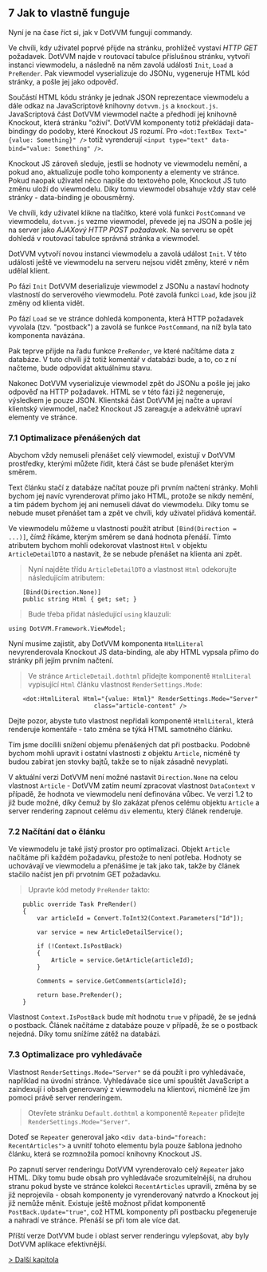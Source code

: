 ## 7 Jak to vlastně funguje

Nyní je na čase říct si, jak v DotVVM fungují commandy. 

Ve chvíli, kdy uživatel poprvé přijde na stránku, prohlížeč vystaví *HTTP GET* požadavek. DotVVM najde v routovací tabulce příslušnou stránku, vytvoří instanci viewmodelu, a následně na něm zavolá události `Init`, `Load` a `PreRender`. Pak viewmodel vyserializuje do JSONu, vygeneruje HTML kód stránky, a pošle jej jako odpověď. 

Součástí HTML kódu stránky je jednak JSON reprezentace viewmodelu a dále odkaz na JavaScriptové knihovny `dotvvm.js` a `knockout.js`. JavaScriptová část DotVVM viewmodel načte a předhodí jej knihovně Knockout, která stránku "oživí". DotVVM komponenty totiž překládají data-bindingy do podoby, které Knockout JS rozumí. Pro `<dot:TextBox Text="{value: Something}" />` totiž vyrenderují `<input type="text" data-bind="value: Something" />`. 

Knockout JS zároveň sleduje, jestli se hodnoty ve viewmodelu nemění, a pokud ano, aktualizuje podle toho komponenty a elementy ve stránce. Pokud naopak uživatel něco napíše do textového pole, Knockout JS tuto změnu uloží do viewmodelu. Díky tomu viewmodel obsahuje vždy stav celé stránky - data-binding je obousměrný.

Ve chvíli, kdy uživatel klikne na tlačítko, které volá funkci `PostCommand` ve viewmodelu, `dotvvm.js` vezme viewmodel, převede jej na JSON a pošle jej na server jako *AJAXový HTTP POST požadavek*. Na serveru se opět dohledá v routovací tabulce správná stránka a viewmodel. 

DotVVM vytvoří novou instanci viewmodelu a zavolá událost `Init`. V této události ještě ve viewmodelu na serveru nejsou vidět změny, které v něm udělal klient. 

Po fázi `Init` DotVVM deserializuje viewmodel z JSONu a nastaví hodnoty vlastností do serverového viewmodelu. Poté zavolá funkci `Load`, kde jsou již změny od klienta vidět.

Po fází `Load` se ve stránce dohledá komponenta, která HTTP požadavek vyvolala (tzv. "postback") a zavolá se funkce `PostCommand`, na níž byla tato komponenta navázána.

Pak teprve přijde na řadu funkce `PreRender`, ve které načítáme data z databáze. V tuto chvíli již totiž komentář v databázi bude, a to, co z ní načteme, bude odpovídat aktuálnímu stavu. 

Nakonec DotVVM vyserializuje viewmodel zpět do JSONu a pošle jej jako odpověď na HTTP požadavek. HTML se v této fázi již negeneruje, výsledkem je pouze JSON. Klientská část DotVVM jej načte a upraví klientský viewmodel, načež Knockout JS zareaguje a adekvátně upraví elementy ve stránce.

### 7.1 Optimalizace přenášených dat

Abychom vždy nemuseli přenášet celý viewmodel, existují v DotVVM prostředky, kterými můžete řídit, která část se bude přenášet kterým směrem.

Text článku stačí z databáze načítat pouze při prvním načtení stránky. Mohli bychom jej navíc vyrenderovat přímo jako HTML, protože se nikdy nemění, a tím pádem bychom jej ani nemuseli dávat do viewmodelu. Díky tomu se nebude muset přenášet tam a zpět ve chvíli, kdy uživatel přidává komentář.

Ve viewmodelu můžeme u vlastností použít atribut `[Bind(Direction = ...)]`, čímž říkáme, kterým směrem se daná hodnota přenáší. Tímto atributem bychom mohli odekorovat vlastnost `Html` v objektu `ArticleDetailDTO` a nastavit, že se nebude přenášet na klienta ani zpět. 

> Nyní najděte třídu `ArticleDetailDTO` a vlastnost `Html` odekorujte následujícím atributem:

```
    [Bind(Direction.None)]
    public string Html { get; set; }
```

> Bude třeba přidat následující `using` klauzuli:

```
using DotVVM.Framework.ViewModel;
```

Nyní musíme zajistit, aby DotVVM komponenta `HtmlLiteral` nevyrenderovala Knockout JS data-binding, ale aby HTML vypsala přímo do stránky při jejím prvním načtení.

> Ve stránce `ArticleDetail.dothtml` přidejte komponentě `HtmlLiteral` vypisující `Html` článku vlastnost `RenderSettings.Mode`:

```
    <dot:HtmlLiteral Html="{value: Html}" RenderSettings.Mode="Server"
                        class="article-content" />
```

Dejte pozor, abyste tuto vlastnost nepřidali komponentě `HtmlLiteral`, která renderuje komentáře - tato změna se týká HTML samotného článku.

Tím jsme docílili snížení objemu přenášených dat při postbacku. Podobně bychom mohli upravit i ostatní vlastnosti z objektu `Article`, nicméně ty budou zabírat jen stovky bajtů, takže se to nijak zásadně nevyplatí.

V aktuální verzi DotVVM není možné nastavit `Direction.None` na celou vlastnost `Article` - DotVVM zatím neumí zpracovat vlastnost `DataContext` v případě, že hodnota ve viewmodelu není definována vůbec. Ve verzi 1.2 to již bude možné, díky čemuž by šlo zakázat přenos celému objektu `Article` a server rendering zapnout celému `div` elementu, který článek renderuje.

### 7.2 Načítání dat o článku

Ve viewmodelu je také jistý prostor pro optimalizaci. Objekt `Article` načítáme při každém požadavku, přestože to není potřeba. Hodnoty se uchovávají ve viewmodelu a přenášíme je tak jako tak, takže by článek stačilo načíst jen při prvotním GET požadavku.

> Upravte kód metody `PreRender` takto:

```
    public override Task PreRender()
    {
        var articleId = Convert.ToInt32(Context.Parameters["Id"]);

        var service = new ArticleDetailService();

        if (!Context.IsPostBack)
        {
            Article = service.GetArticle(articleId);
        }

        Comments = service.GetComments(articleId);

        return base.PreRender();
    }
```

Vlastnost `Context.IsPostBack` bude mít hodnotu `true` v případě, že se jedná o postback. Článek načítáme z databáze pouze v případě, že se o postback nejedná.
Díky tomu snížíme zátěž na databázi.

### 7.3 Optimalizace pro vyhledávače

Vlastnost `RenderSettings.Mode="Server"` se dá použít i pro vyhledávače, například na úvodní stránce. Vyhledávače sice umí spouštět JavaScript a zaindexují i obsah generovaný z viewmodelu na klientovi, nicméně lze jim pomoci právě server renderingem.

> Otevřete stránku `Default.dothtml` a komponentě `Repeater` přidejte `RenderSettings.Mode="Server"`. 

Doteď se `Repeater` generoval jako `<div data-bind="foreach: RecentArticles">` a uvnitř tohoto elementu byla pouze šablona jednoho článku, která se rozmnožila pomocí knihovny Knockout JS. 

Po zapnutí server renderingu DotVVM vyrenderovalo celý `Repeater` jako HTML. Díky tomu bude obsah pro vyhledávače srozumitelnější, na druhou stranu pokud byste ve stránce kolekci `RecentArticles` upravili, změna by se již neprojevila - obsah komponenty je vyrenderovaný natvrdo a Knockout jej již nemůže měnit. Existuje ještě možnost přidat komponentě `PostBack.Update="true"`, což HTML komponenty při postbacku přegeneruje a nahradí ve stránce. Přenáší se při tom ale více dat. 

Příští verze DotVVM bude i oblast server renderingu vylepšovat, aby byly DotVVM aplikace efektivnější.

[> Další kapitola](08.md)